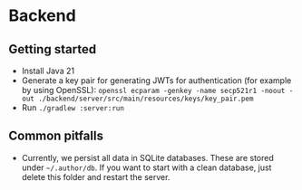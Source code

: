 # Backend

## Getting started

- Install Java 21
- Generate a key pair for generating JWTs for authentication (for example by using
  OpenSSL): `openssl ecparam -genkey -name secp521r1 -noout -out ./backend/server/src/main/resources/keys/key_pair.pem`
- Run `./gradlew :server:run`

## Common pitfalls

- Currently, we persist all data in SQLite databases. These are stored under `~/.author/db`. If you want to start with a
  clean database, just delete this folder and restart the server.